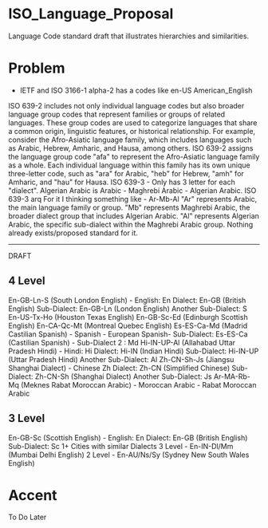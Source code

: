 # ISO_Language_Proposal
Language Code standard draft that illustrates hierarchies and similarities.

# Problem
- IETF and ISO 3166-1 alpha-2 has a codes like en-US American_English

ISO 639-2 includes not only individual language codes but also broader language group codes that represent families or groups of related languages. These group codes are used to categorize languages that share a common origin, linguistic features, or historical relationship. For example, consider the Afro-Asiatic language family, which includes languages such as Arabic, Hebrew, Amharic, and Hausa, among others. ISO 639-2 assigns the language group code "afa" to represent the Afro-Asiatic language family as a whole. Each individual language within this family has its own unique three-letter code, such as "ara" for Arabic, "heb" for Hebrew, "amh" for Amharic, and "hau" for Hausa.
ISO 639-3 - Only has 3 letter for each "dialect".
Algerian Arabic is Arabic - Maghrebi Arabic - Algerian Arabic. ISO 639-3	arq
For it I thinking something like - Ar-Mb-Al
"Ar" represents Arabic, the main language family or group.
"Mb" represents Maghrebi Arabic, the broader dialect group that includes Algerian Arabic.
"Al" represents Algerian Arabic, the specific sub-dialect within the Maghrebi Arabic group.
Nothing already exists/proposed standard for it.


---------------------------------------------------------------------------------------------------------------------------

DRAFT
## 4 Level
En-GB-Ln-S (South London English) - English: En Dialect: En-GB (British English) Sub-Dialect: En-GB-Ln (London English) Another Sub-Dialect: S
En-US-Tx-Ho (Houston Texas English)
En-GB-Sc-Ed (Edinburgh Scottish English)
En-CA-Qc-Mt (Montreal Quebec English)
Es-ES-Ca-Md (Madrid Castilian Spanish) - Spanish - European Spanish- Sub-Dialect: Es-ES-Ca (Castilian Spanish) - Sub-Dialect 2 : Md
Hi-IN-UP-Al (Allahabad Uttar Pradesh Hindi) - Hindi: Hi Dialect: Hi-IN (Indian Hindi) Sub-Dialect: Hi-IN-UP (Uttar Pradesh Hindi) Another Sub-Dialect: Al
Zh-CN-Sh-Js (Jiangsu Shanghai Dialect) - Chinese Zh Dialect: Zh-CN (Simplified Chinese) Sub-Dialect: Zh-CN-Sh (Shanghai Dialect) Another Sub-Dialect:  Js
Ar-MA-Rb-Mq (Meknes Rabat Moroccan Arabic) - Moroccan Arabic - Rabat Moroccan Arabic

## 3 Level
En-GB-Sc (Scottish English) - English: En Dialect: En-GB (British English) Sub-Dialect: Sc
1+ Cities with similar Dialects
3 Level - En-IN-Dl/Mm (Mumbai Delhi English)
2 Level - En-AU/Ns/Sy (Sydney New South Wales English)

# Accent
To Do Later
